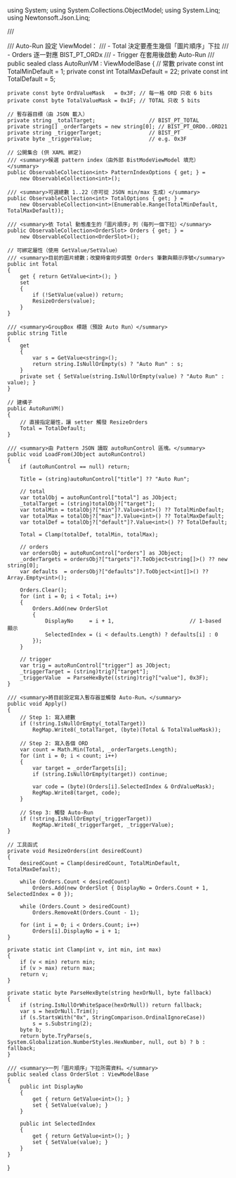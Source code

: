 using System;
using System.Collections.ObjectModel;
using System.Linq;
using Newtonsoft.Json.Linq;

/// <summary>
/// Auto-Run 設定 ViewModel：
/// - Total 決定要產生幾個「圖片順序」下拉
/// - Orders 逐一對應 BIST_PT_ORDx
/// - Trigger 在套用後啟動 Auto-Run
/// </summary>
public sealed class AutoRunVM : ViewModelBase
{
    // 常數
    private const int TotalMinDefault = 1;
    private const int TotalMaxDefault = 22;
    private const int TotalDefault    = 5;

    private const byte OrdValueMask   = 0x3F; // 每一格 ORD 只收 6 bits
    private const byte TotalValueMask = 0x1F; // TOTAL 只收 5 bits

    // 暫存器目標（由 JSON 載入）
    private string _totalTarget;                 // BIST_PT_TOTAL
    private string[] _orderTargets = new string[0]; // BIST_PT_ORD0..ORD21
    private string _triggerTarget;               // BIST_PT
    private byte _triggerValue;                  // e.g. 0x3F

    // 公開集合 (供 XAML 綁定)
    /// <summary>候選 pattern index（由外部 BistModeViewModel 填充）</summary>
    public ObservableCollection<int> PatternIndexOptions { get; } =
        new ObservableCollection<int>();

    /// <summary>可選總數 1..22（亦可從 JSON min/max 生成）</summary>
    public ObservableCollection<int> TotalOptions { get; } =
        new ObservableCollection<int>(Enumerable.Range(TotalMinDefault, TotalMaxDefault));

    /// <summary>依 Total 動態產生的「圖片順序」列（每列一個下拉）</summary>
    public ObservableCollection<OrderSlot> Orders { get; } =
        new ObservableCollection<OrderSlot>();

    // 可綁定屬性（使用 GetValue/SetValue）
    /// <summary>目前的圖片總數；改變時會同步調整 Orders 筆數與顯示序號</summary>
    public int Total
    {
        get { return GetValue<int>(); }
        set
        {
            if (!SetValue(value)) return;
            ResizeOrders(value);
        }
    }

    /// <summary>GroupBox 標題（預設 Auto Run）</summary>
    public string Title
    {
        get
        {
            var s = GetValue<string>();
            return string.IsNullOrEmpty(s) ? "Auto Run" : s;
        }
        private set { SetValue(string.IsNullOrEmpty(value) ? "Auto Run" : value); }
    }

    // 建構子
    public AutoRunVM()
    {
        // 直接指定屬性，讓 setter 觸發 ResizeOrders
        Total = TotalDefault;
    }

    /// <summary>由 Pattern JSON 讀取 autoRunControl 區塊。</summary>
    public void LoadFrom(JObject autoRunControl)
    {
        if (autoRunControl == null) return;

        Title = (string)autoRunControl["title"] ?? "Auto Run";

        // total
        var totalObj = autoRunControl["total"] as JObject;
        _totalTarget = (string)totalObj?["target"];
        var totalMin = totalObj?["min"]?.Value<int>() ?? TotalMinDefault;
        var totalMax = totalObj?["max"]?.Value<int>() ?? TotalMaxDefault;
        var totalDef = totalObj?["default"]?.Value<int>() ?? TotalDefault;

        Total = Clamp(totalDef, totalMin, totalMax);

        // orders
        var ordersObj = autoRunControl["orders"] as JObject;
        _orderTargets = ordersObj?["targets"]?.ToObject<string[]>() ?? new string[0];
        var defaults  = ordersObj?["defaults"]?.ToObject<int[]>() ?? Array.Empty<int>();

        Orders.Clear();
        for (int i = 0; i < Total; i++)
        {
            Orders.Add(new OrderSlot
            {
                DisplayNo     = i + 1,                        // 1-based 顯示
                SelectedIndex = (i < defaults.Length) ? defaults[i] : 0
            });
        }

        // trigger
        var trig = autoRunControl["trigger"] as JObject;
        _triggerTarget = (string)trig?["target"];
        _triggerValue  = ParseHexByte((string)trig?["value"], 0x3F);
    }

    /// <summary>將目前設定寫入暫存器並觸發 Auto-Run。</summary>
    public void Apply()
    {
        // Step 1: 寫入總數
        if (!string.IsNullOrEmpty(_totalTarget))
            RegMap.Write8(_totalTarget, (byte)(Total & TotalValueMask));

        // Step 2: 寫入各個 ORD
        var count = Math.Min(Total, _orderTargets.Length);
        for (int i = 0; i < count; i++)
        {
            var target = _orderTargets[i];
            if (string.IsNullOrEmpty(target)) continue;

            var code = (byte)(Orders[i].SelectedIndex & OrdValueMask);
            RegMap.Write8(target, code);
        }

        // Step 3: 觸發 Auto-Run
        if (!string.IsNullOrEmpty(_triggerTarget))
            RegMap.Write8(_triggerTarget, _triggerValue);
    }

    // 工具函式
    private void ResizeOrders(int desiredCount)
    {
        desiredCount = Clamp(desiredCount, TotalMinDefault, TotalMaxDefault);

        while (Orders.Count < desiredCount)
            Orders.Add(new OrderSlot { DisplayNo = Orders.Count + 1, SelectedIndex = 0 });

        while (Orders.Count > desiredCount)
            Orders.RemoveAt(Orders.Count - 1);

        for (int i = 0; i < Orders.Count; i++)
            Orders[i].DisplayNo = i + 1;
    }

    private static int Clamp(int v, int min, int max)
    {
        if (v < min) return min;
        if (v > max) return max;
        return v;
    }

    private static byte ParseHexByte(string hexOrNull, byte fallback)
    {
        if (string.IsNullOrWhiteSpace(hexOrNull)) return fallback;
        var s = hexOrNull.Trim();
        if (s.StartsWith("0x", StringComparison.OrdinalIgnoreCase))
            s = s.Substring(2);
        byte b;
        return byte.TryParse(s, System.Globalization.NumberStyles.HexNumber, null, out b) ? b : fallback;
    }

    /// <summary>一列「圖片順序」下拉所需資料。</summary>
    public sealed class OrderSlot : ViewModelBase
    {
        public int DisplayNo
        {
            get { return GetValue<int>(); }
            set { SetValue(value); }
        }

        public int SelectedIndex
        {
            get { return GetValue<int>(); }
            set { SetValue(value); }
        }
    }
}